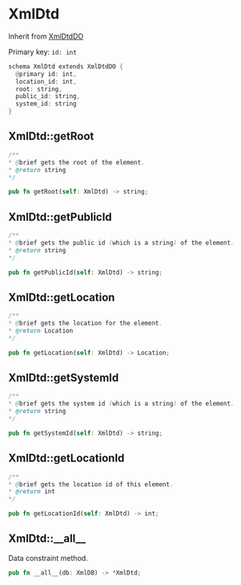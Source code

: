 # XmlDtd

Inherit from [XmlDtdDO](./XmlDtdDO.md)

Primary key: `id: int`

```rust
schema XmlDtd extends XmlDtdDO {
  @primary id: int,
  location_id: int,
  root: string,
  public_id: string,
  system_id: string
}
```
## XmlDtd::getRoot

```java
/**
* @brief gets the root of the element.
* @return string 
*/
```
```rust
pub fn getRoot(self: XmlDtd) -> string;
```
## XmlDtd::getPublicId

```java
/**
* @brief gets the public id (which is a string) of the element.
* @return string 
*/
```
```rust
pub fn getPublicId(self: XmlDtd) -> string;
```
## XmlDtd::getLocation

```java
/**
* @brief gets the location for the element.
* @return Location
*/
```
```rust
pub fn getLocation(self: XmlDtd) -> Location;
```
## XmlDtd::getSystemId

```java
/**
* @brief gets the system id (which is a string) of the element.
* @return string 
*/
```
```rust
pub fn getSystemId(self: XmlDtd) -> string;
```
## XmlDtd::getLocationId

```java
/**
* @brief gets the location id of this element.
* @return int
*/
```
```rust
pub fn getLocationId(self: XmlDtd) -> int;
```
## XmlDtd::\_\_all\_\_

Data constraint method.

```rust
pub fn __all__(db: XmlDB) -> *XmlDtd;
```
